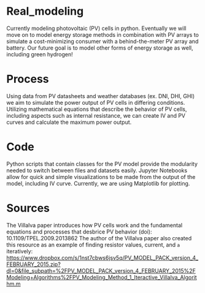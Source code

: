 # Real_modeling
Currently modeling photovoltaic (PV) cells in python. Eventually we will move on to model energy storage methods in combination with PV arrays to simulate a cost-minimizing consumer with a behind-the-meter PV array and battery. Our future goal is to model other forms of energy storage as well, including green hydrogen!

# Process
Using data from PV datasheets and weather databases (ex. DNI, DHI, GHI) we aim to simulate the power output of PV cells in differing conditions. Utilizing mathematical equations that describe the behavior of PV cells, including aspects such as internal resistance, we can create IV and PV curves and calculate the maximum power output.

# Code
Python scripts that contain classes for the PV model provide the modularity needed to switch between files and datasets easily. Jupyter Notebooks allow for quick and simple visualizations to be made from the output of the model, including IV curve. Currently, we are using Matplotlib for plotting.


# Sources
The Villalva paper introduces how PV cells work and the fundamental equations and processes that desbrice PV behavior (doi): 10.1109/TPEL.2009.2013862
The author of the Villalva paper also created this resource as an example of finding resistor values, current, and `a` iteratively: https://www.dropbox.com/s/1nst7cbws6jsv5q/PV_MODEL_PACK_version_4_FEBRUARY_2015.zip?dl=0&file_subpath=%2FPV_MODEL_PACK_version_4_FEBRUARY_2015%2FModeling+Algorithms%2FPV_Modeling_Method_1_Iteractive_Villalva_Algorithm.m
